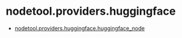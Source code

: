 # nodetool.providers.huggingface

- [nodetool.providers.huggingface.huggingface_node](huggingface/huggingface_node.md)
